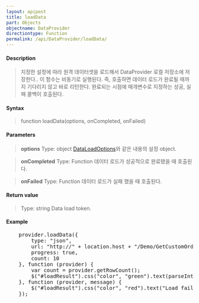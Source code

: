 ```yaml
---
layout: apipost
title: loadData
part: Objects
objectname: DataProvider
directiontype: Function
permalink: /api/DataProvider/loadData/
---
```



#### Description

> 지정한 설정에 따라 원격 데이터셋을 로드해서 DataProvider 로컬 저장소에 저장한다.. 이 함수는 비동기로 실행된다. 즉, 호출하면 데이터 로드가 완료될 때까지 기다리지 않고 바로 리턴한다. 완료되는 시점에 매개변수로 지정하는 성공, 실패 콜백이 호출된다.

#### Syntax

> function loadData(options, onCompleted, onFailed)

#### Parameters

> **options**
> Type: object
> [DataLoadOptions](/api/DataProvider/)와 같은 내용의 설정 object.

> **onCompleted**
> Type: Function
> 데이터 로드가 성공적으로 완료됐을 때 호출된다.

> **onFailed**
> Type: Function
> 데이터 로드가 실패 했을 때 호출된다.

#### Return value

> Type: string
> Data load token.

#### Example

<pre class="prettyprint">
    provider.loadData({
        type: "json",
        url: "http://" + location.host + "/Demo/GetCustomOrders",
        progress: true,
        count: 10
    }, function (provider) {
        var count = provider.getRowCount();
        $("#loadResult").css("color", "green").text(parseInt(count).toLocaleString() + " rows loaded.").show();
    }, function (provider, message) {
        $("#loadResult").css("color", "red").text("Load failed: " + message).show();
    });
</pre>

